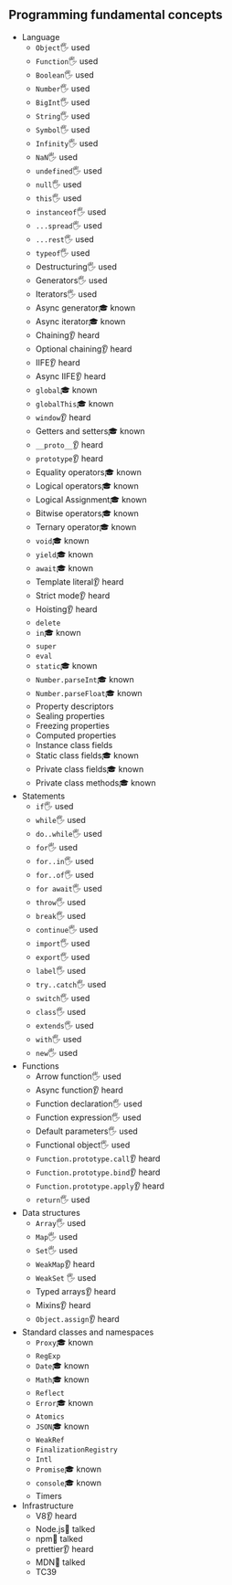 ## Programming fundamental concepts

- Language
  - `Object`🖐️ used
  - `Function`🖐️ used
  - `Boolean`🖐️ used
  - `Number`🖐️ used
  - `BigInt`🖐️ used
  - `String`🖐️ used
  - `Symbol`🖐️ used
  - `Infinity`🖐️ used
  - `NaN`🖐️ used
  - `undefined`🖐️ used
  - `null`🖐️ used
  - `this`🖐️ used
  - `instanceof`🖐️ used
  - `...spread`🖐️ used
  - `...rest`🖐️ used
  - `typeof`🖐️ used
  - Destructuring🖐️ used
  - Generators🖐️ used
  - Iterators🖐️ used
  - Async generator🎓 known
  - Async iterator🎓 known
  - Chaining👂 heard
  - Optional chaining👂 heard
  - IIFE👂 heard
  - Async IIFE👂 heard
  - `global`🎓 known
  - `globalThis`🎓 known
  - `window`👂 heard
  - Getters and setters🎓 known
  - `__proto__`👂 heard
  - `prototype`👂 heard
  - Equality operators🎓 known
  - Logical operators🎓 known
  - Logical Assignment🎓 known
  - Bitwise operators🎓 known
  - Ternary operator🎓 known
  - `void`🎓 known
  - `yield`🎓 known
  - `await`🎓 known
  - Template literal👂 heard
  - Strict mode👂 heard
  - Hoisting👂 heard
  - `delete`
  - `in`🎓 known
  - `super`
  - `eval`
  - `static`🎓 known
  - `Number.parseInt`🎓 known
  - `Number.parseFloat`🎓 known
  - Property descriptors
  - Sealing properties
  - Freezing properties
  - Computed properties
  - Instance class fields
  - Static class fields🎓 known
  - Private class fields🎓 known
  - Private class methods🎓 known
- Statements
  - `if`🖐️ used
  - `while`🖐️ used
  - `do..while`🖐️ used
  - `for`🖐️ used
  - `for..in`🖐️ used
  - `for..of`🖐️ used
  - `for await`🖐️ used
  - `throw`🖐️ used
  - `break`🖐️ used
  - `continue`🖐️ used
  - `import`🖐️ used
  - `export`🖐️ used
  - `label`🖐️ used
  - `try..catch`🖐️ used
  - `switch`🖐️ used
  - `class`🖐️ used
  - `extends`🖐️ used
  - `with`🖐️ used
  - `new`🖐️ used
- Functions
  - Arrow function🖐️ used
  - Async function👂 heard
  - Function declaration🖐️ used
  - Function expression🖐️ used
  - Default parameters🖐️ used
  - Functional object🖐️ used
  - `Function.prototype.call`👂 heard
  - `Function.prototype.bind`👂 heard
  - `Function.prototype.apply`👂 heard
  - `return`🖐️ used
- Data structures
  - `Array`🖐️ used
  - `Map`🖐️ used
  - `Set`🖐️ used
  - `WeakMap`👂 heard
  - `WeakSet` 🖐️ used
  - Typed arrays👂 heard
  - Mixins👂 heard
  - `Object.assign`👂 heard
- Standard classes and namespaces
  - `Proxy`🎓 known
  - `RegExp`
  - `Date`🎓 known
  - `Math`🎓 known
  - `Reflect`
  - `Error`🎓 known
  - `Atomics`
  - `JSON`🎓 known
  - `WeakRef`
  - `FinalizationRegistry`
  - `Intl`
  - `Promise`🎓 known
  - `console`🎓 known
  - Timers
- Infrastructure
  - V8👂 heard
  - Node.js📢 talked
  - npm📢 talked
  - prettier👂 heard
  - MDN📢 talked
  - TC39
